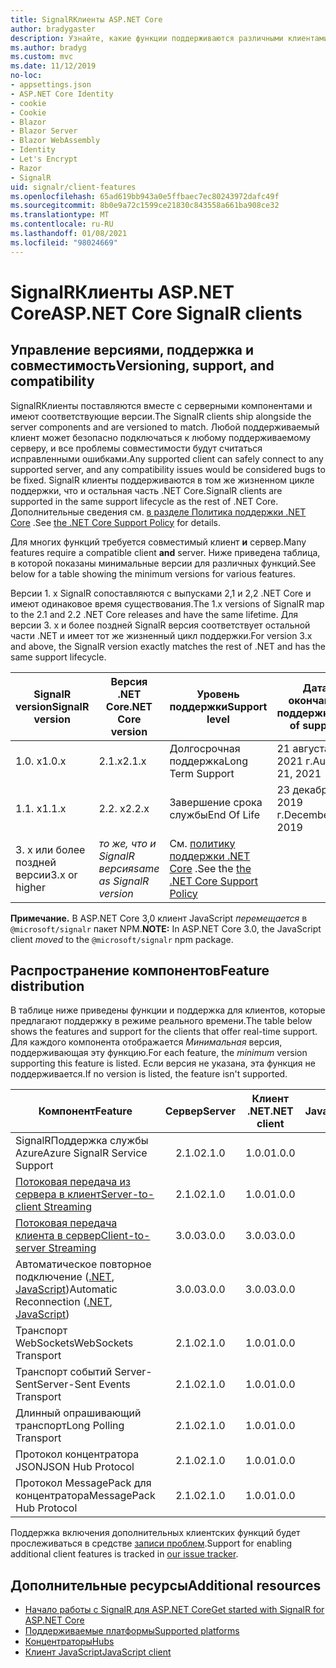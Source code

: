 ```yaml
---
title: SignalRКлиенты ASP.NET Core
author: bradygaster
description: Узнайте, какие функции поддерживаются различными клиентами ASP.NET Core SignalR .
ms.author: bradyg
ms.custom: mvc
ms.date: 11/12/2019
no-loc:
- appsettings.json
- ASP.NET Core Identity
- cookie
- Cookie
- Blazor
- Blazor Server
- Blazor WebAssembly
- Identity
- Let's Encrypt
- Razor
- SignalR
uid: signalr/client-features
ms.openlocfilehash: 65ad619bb943a0e5ffbaec7ec80243972dafc49f
ms.sourcegitcommit: 8b0e9a72c1599ce21830c843558a661ba908ce32
ms.translationtype: MT
ms.contentlocale: ru-RU
ms.lasthandoff: 01/08/2021
ms.locfileid: "98024669"
---
```

# <a name="aspnet-core-no-locsignalr-clients"></a><span data-ttu-id="941a8-103">SignalRКлиенты ASP.NET Core</span><span class="sxs-lookup"><span data-stu-id="941a8-103">ASP.NET Core SignalR clients</span></span>

## <a name="versioning-support-and-compatibility"></a><span data-ttu-id="941a8-104">Управление версиями, поддержка и совместимость</span><span class="sxs-lookup"><span data-stu-id="941a8-104">Versioning, support, and compatibility</span></span>

<span data-ttu-id="941a8-105">SignalRКлиенты поставляются вместе с серверными компонентами и имеют соответствующие версии.</span><span class="sxs-lookup"><span data-stu-id="941a8-105">The SignalR clients ship alongside the server components and are versioned to match.</span></span> <span data-ttu-id="941a8-106">Любой поддерживаемый клиент может безопасно подключаться к любому поддерживаемому серверу, и все проблемы совместимости будут считаться исправленными ошибками.</span><span class="sxs-lookup"><span data-stu-id="941a8-106">Any supported client can safely connect to any supported server, and any compatibility issues would be considered bugs to be fixed.</span></span> <span data-ttu-id="941a8-107">SignalR клиенты поддерживаются в том же жизненном цикле поддержки, что и остальная часть .NET Core.</span><span class="sxs-lookup"><span data-stu-id="941a8-107">SignalR clients are supported in the same support lifecycle as the rest of .NET Core.</span></span> <span data-ttu-id="941a8-108">Дополнительные сведения см. [в разделе Политика поддержки .NET Core](https://dotnet.microsoft.com/platform/support/policy/dotnet-core) .</span><span class="sxs-lookup"><span data-stu-id="941a8-108">See [the .NET Core Support Policy](https://dotnet.microsoft.com/platform/support/policy/dotnet-core) for details.</span></span>

<span data-ttu-id="941a8-109">Для многих функций требуется совместимый клиент **и** сервер.</span><span class="sxs-lookup"><span data-stu-id="941a8-109">Many features require a compatible client **and** server.</span></span> <span data-ttu-id="941a8-110">Ниже приведена таблица, в которой показаны минимальные версии для различных функций.</span><span class="sxs-lookup"><span data-stu-id="941a8-110">See below for a table showing the minimum versions for various features.</span></span>

<span data-ttu-id="941a8-111">Версии 1. x SignalR сопоставляются с выпусками 2,1 и 2,2 .NET Core и имеют одинаковое время существования.</span><span class="sxs-lookup"><span data-stu-id="941a8-111">The 1.x versions of SignalR map to the 2.1 and 2.2 .NET Core releases and have the same lifetime.</span></span> <span data-ttu-id="941a8-112">Для версии 3. x и более поздней SignalR версия соответствует остальной части .NET и имеет тот же жизненный цикл поддержки.</span><span class="sxs-lookup"><span data-stu-id="941a8-112">For version 3.x and above, the SignalR version exactly matches the rest of .NET and has the same support lifecycle.</span></span>

| <span data-ttu-id="941a8-113">SignalR version</span><span class="sxs-lookup"><span data-stu-id="941a8-113">SignalR version</span></span> | <span data-ttu-id="941a8-114">Версия .NET Core</span><span class="sxs-lookup"><span data-stu-id="941a8-114">.NET Core version</span></span> | <span data-ttu-id="941a8-115">Уровень поддержки</span><span class="sxs-lookup"><span data-stu-id="941a8-115">Support level</span></span> | <span data-ttu-id="941a8-116">Дата окончания поддержки</span><span class="sxs-lookup"><span data-stu-id="941a8-116">End of support</span></span> |
| - | - | - | - |
| <span data-ttu-id="941a8-117">1.0. x</span><span class="sxs-lookup"><span data-stu-id="941a8-117">1.0.x</span></span> | <span data-ttu-id="941a8-118">2.1.x</span><span class="sxs-lookup"><span data-stu-id="941a8-118">2.1.x</span></span> | <span data-ttu-id="941a8-119">Долгосрочная поддержка</span><span class="sxs-lookup"><span data-stu-id="941a8-119">Long Term Support</span></span> | <span data-ttu-id="941a8-120">21 августа 2021 г.</span><span class="sxs-lookup"><span data-stu-id="941a8-120">August 21, 2021</span></span> |
| <span data-ttu-id="941a8-121">1.1. x</span><span class="sxs-lookup"><span data-stu-id="941a8-121">1.1.x</span></span> | <span data-ttu-id="941a8-122">2.2. x</span><span class="sxs-lookup"><span data-stu-id="941a8-122">2.2.x</span></span> | <span data-ttu-id="941a8-123">Завершение срока службы</span><span class="sxs-lookup"><span data-stu-id="941a8-123">End Of Life</span></span> | <span data-ttu-id="941a8-124">23 декабря 2019 г.</span><span class="sxs-lookup"><span data-stu-id="941a8-124">December 23, 2019</span></span> |
| <span data-ttu-id="941a8-125">3. x или более поздней версии</span><span class="sxs-lookup"><span data-stu-id="941a8-125">3.x or higher</span></span> | <span data-ttu-id="941a8-126">*то же, что и SignalR версия*</span><span class="sxs-lookup"><span data-stu-id="941a8-126">*same as SignalR version*</span></span> | <span data-ttu-id="941a8-127">См. [политику поддержки .NET Core](https://dotnet.microsoft.com/platform/support/policy/dotnet-core) .</span><span class="sxs-lookup"><span data-stu-id="941a8-127">See the [the .NET Core Support Policy](https://dotnet.microsoft.com/platform/support/policy/dotnet-core)</span></span> |

<span data-ttu-id="941a8-128">**Примечание.** В ASP.NET Core 3,0 клиент JavaScript *перемещается* в `@microsoft/signalr` пакет NPM.</span><span class="sxs-lookup"><span data-stu-id="941a8-128">**NOTE:** In ASP.NET Core 3.0, the JavaScript client *moved* to the `@microsoft/signalr` npm package.</span></span>

## <a name="feature-distribution"></a><span data-ttu-id="941a8-129">Распространение компонентов</span><span class="sxs-lookup"><span data-stu-id="941a8-129">Feature distribution</span></span>

<span data-ttu-id="941a8-130">В таблице ниже приведены функции и поддержка для клиентов, которые предлагают поддержку в режиме реального времени.</span><span class="sxs-lookup"><span data-stu-id="941a8-130">The table below shows the features and support for the clients that offer real-time support.</span></span> <span data-ttu-id="941a8-131">Для каждого компонента отображается *Минимальная* версия, поддерживающая эту функцию.</span><span class="sxs-lookup"><span data-stu-id="941a8-131">For each feature, the *minimum* version supporting this feature is listed.</span></span> <span data-ttu-id="941a8-132">Если версия не указана, эта функция не поддерживается.</span><span class="sxs-lookup"><span data-stu-id="941a8-132">If no version is listed, the feature isn't supported.</span></span>

| <span data-ttu-id="941a8-133">Компонент</span><span class="sxs-lookup"><span data-stu-id="941a8-133">Feature</span></span> | <span data-ttu-id="941a8-134">Сервер</span><span class="sxs-lookup"><span data-stu-id="941a8-134">Server</span></span> | <span data-ttu-id="941a8-135">Клиент .NET</span><span class="sxs-lookup"><span data-stu-id="941a8-135">.NET client</span></span> | <span data-ttu-id="941a8-136">Клиент JavaScript</span><span class="sxs-lookup"><span data-stu-id="941a8-136">JavaScript client</span></span> | <span data-ttu-id="941a8-137">Клиент Java</span><span class="sxs-lookup"><span data-stu-id="941a8-137">Java client</span></span> |
| ---- | :-: | :-: | :-: | :-: |
| <span data-ttu-id="941a8-138">SignalRПоддержка службы Azure</span><span class="sxs-lookup"><span data-stu-id="941a8-138">Azure SignalR Service Support</span></span> |<span data-ttu-id="941a8-139">2.1.0</span><span class="sxs-lookup"><span data-stu-id="941a8-139">2.1.0</span></span>|<span data-ttu-id="941a8-140">1.0.0</span><span class="sxs-lookup"><span data-stu-id="941a8-140">1.0.0</span></span>|<span data-ttu-id="941a8-141">1.0.0</span><span class="sxs-lookup"><span data-stu-id="941a8-141">1.0.0</span></span>|<span data-ttu-id="941a8-142">1.0.0</span><span class="sxs-lookup"><span data-stu-id="941a8-142">1.0.0</span></span>|
| [<span data-ttu-id="941a8-143">Потоковая передача из сервера в клиент</span><span class="sxs-lookup"><span data-stu-id="941a8-143">Server-to-client Streaming</span></span>](xref:signalr/streaming)          |<span data-ttu-id="941a8-144">2.1.0</span><span class="sxs-lookup"><span data-stu-id="941a8-144">2.1.0</span></span>|<span data-ttu-id="941a8-145">1.0.0</span><span class="sxs-lookup"><span data-stu-id="941a8-145">1.0.0</span></span>|<span data-ttu-id="941a8-146">1.0.0</span><span class="sxs-lookup"><span data-stu-id="941a8-146">1.0.0</span></span>|<span data-ttu-id="941a8-147">1.0.0</span><span class="sxs-lookup"><span data-stu-id="941a8-147">1.0.0</span></span>|
| [<span data-ttu-id="941a8-148">Потоковая передача клиента в сервер</span><span class="sxs-lookup"><span data-stu-id="941a8-148">Client-to-server Streaming</span></span>](xref:signalr/streaming)          |<span data-ttu-id="941a8-149">3.0.0</span><span class="sxs-lookup"><span data-stu-id="941a8-149">3.0.0</span></span>|<span data-ttu-id="941a8-150">3.0.0</span><span class="sxs-lookup"><span data-stu-id="941a8-150">3.0.0</span></span>|<span data-ttu-id="941a8-151">3.0.0</span><span class="sxs-lookup"><span data-stu-id="941a8-151">3.0.0</span></span>|<span data-ttu-id="941a8-152">3.0.0</span><span class="sxs-lookup"><span data-stu-id="941a8-152">3.0.0</span></span>|
| <span data-ttu-id="941a8-153">Автоматическое повторное подключение ([.NET](./dotnet-client.md?tabs=visual-studio&view=aspnetcore-3.0#handle-lost-connection), [JavaScript](./javascript-client.md?view=aspnetcore-3.0#reconnect-clients))</span><span class="sxs-lookup"><span data-stu-id="941a8-153">Automatic Reconnection ([.NET](./dotnet-client.md?tabs=visual-studio&view=aspnetcore-3.0#handle-lost-connection), [JavaScript](./javascript-client.md?view=aspnetcore-3.0#reconnect-clients))</span></span>          |<span data-ttu-id="941a8-154">3.0.0</span><span class="sxs-lookup"><span data-stu-id="941a8-154">3.0.0</span></span>|<span data-ttu-id="941a8-155">3.0.0</span><span class="sxs-lookup"><span data-stu-id="941a8-155">3.0.0</span></span>|<span data-ttu-id="941a8-156">3.0.0</span><span class="sxs-lookup"><span data-stu-id="941a8-156">3.0.0</span></span>|❌|
| <span data-ttu-id="941a8-157">Транспорт WebSockets</span><span class="sxs-lookup"><span data-stu-id="941a8-157">WebSockets Transport</span></span> |<span data-ttu-id="941a8-158">2.1.0</span><span class="sxs-lookup"><span data-stu-id="941a8-158">2.1.0</span></span>|<span data-ttu-id="941a8-159">1.0.0</span><span class="sxs-lookup"><span data-stu-id="941a8-159">1.0.0</span></span>|<span data-ttu-id="941a8-160">1.0.0</span><span class="sxs-lookup"><span data-stu-id="941a8-160">1.0.0</span></span>|<span data-ttu-id="941a8-161">1.0.0</span><span class="sxs-lookup"><span data-stu-id="941a8-161">1.0.0</span></span>|
| <span data-ttu-id="941a8-162">Транспорт событий Server-Sent</span><span class="sxs-lookup"><span data-stu-id="941a8-162">Server-Sent Events Transport</span></span> |<span data-ttu-id="941a8-163">2.1.0</span><span class="sxs-lookup"><span data-stu-id="941a8-163">2.1.0</span></span>|<span data-ttu-id="941a8-164">1.0.0</span><span class="sxs-lookup"><span data-stu-id="941a8-164">1.0.0</span></span>|<span data-ttu-id="941a8-165">1.0.0</span><span class="sxs-lookup"><span data-stu-id="941a8-165">1.0.0</span></span>|❌|
| <span data-ttu-id="941a8-166">Длинный опрашивающий транспорт</span><span class="sxs-lookup"><span data-stu-id="941a8-166">Long Polling Transport</span></span> |<span data-ttu-id="941a8-167">2.1.0</span><span class="sxs-lookup"><span data-stu-id="941a8-167">2.1.0</span></span>|<span data-ttu-id="941a8-168">1.0.0</span><span class="sxs-lookup"><span data-stu-id="941a8-168">1.0.0</span></span>|<span data-ttu-id="941a8-169">1.0.0</span><span class="sxs-lookup"><span data-stu-id="941a8-169">1.0.0</span></span>|<span data-ttu-id="941a8-170">3.0.0</span><span class="sxs-lookup"><span data-stu-id="941a8-170">3.0.0</span></span>|
| <span data-ttu-id="941a8-171">Протокол концентратора JSON</span><span class="sxs-lookup"><span data-stu-id="941a8-171">JSON Hub Protocol</span></span> |<span data-ttu-id="941a8-172">2.1.0</span><span class="sxs-lookup"><span data-stu-id="941a8-172">2.1.0</span></span>|<span data-ttu-id="941a8-173">1.0.0</span><span class="sxs-lookup"><span data-stu-id="941a8-173">1.0.0</span></span>|<span data-ttu-id="941a8-174">1.0.0</span><span class="sxs-lookup"><span data-stu-id="941a8-174">1.0.0</span></span>|<span data-ttu-id="941a8-175">1.0.0</span><span class="sxs-lookup"><span data-stu-id="941a8-175">1.0.0</span></span>|
| <span data-ttu-id="941a8-176">Протокол MessagePack для концентратора</span><span class="sxs-lookup"><span data-stu-id="941a8-176">MessagePack Hub Protocol</span></span> |<span data-ttu-id="941a8-177">2.1.0</span><span class="sxs-lookup"><span data-stu-id="941a8-177">2.1.0</span></span>|<span data-ttu-id="941a8-178">1.0.0</span><span class="sxs-lookup"><span data-stu-id="941a8-178">1.0.0</span></span>|<span data-ttu-id="941a8-179">1.0.0</span><span class="sxs-lookup"><span data-stu-id="941a8-179">1.0.0</span></span>|<span data-ttu-id="941a8-180">5.0.0</span><span class="sxs-lookup"><span data-stu-id="941a8-180">5.0.0</span></span>|

<span data-ttu-id="941a8-181">Поддержка включения дополнительных клиентских функций будет прослеживаться в средстве [записи проблем](https://github.com/dotnet/AspNetCore/issues).</span><span class="sxs-lookup"><span data-stu-id="941a8-181">Support for enabling additional client features is tracked in [our issue tracker](https://github.com/dotnet/AspNetCore/issues).</span></span>

## <a name="additional-resources"></a><span data-ttu-id="941a8-182">Дополнительные ресурсы</span><span class="sxs-lookup"><span data-stu-id="941a8-182">Additional resources</span></span>

* [<span data-ttu-id="941a8-183">Начало работы с SignalR для ASP.NET Core</span><span class="sxs-lookup"><span data-stu-id="941a8-183">Get started with SignalR for ASP.NET Core</span></span>](xref:tutorials/signalr)
* [<span data-ttu-id="941a8-184">Поддерживаемые платформы</span><span class="sxs-lookup"><span data-stu-id="941a8-184">Supported platforms</span></span>](xref:signalr/supported-platforms)
* [<span data-ttu-id="941a8-185">Концентраторы</span><span class="sxs-lookup"><span data-stu-id="941a8-185">Hubs</span></span>](xref:signalr/hubs)
* [<span data-ttu-id="941a8-186">Клиент JavaScript</span><span class="sxs-lookup"><span data-stu-id="941a8-186">JavaScript client</span></span>](xref:signalr/javascript-client)